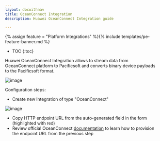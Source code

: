 ```yaml
---
layout: docwithnav
title: OceanConnect Integration
description: Huawei OceanConnect Integration guide 

---
```


{% assign feature = "Platform Integrations" %}{% include templates/pe-feature-banner.md %}

* TOC
{:toc}

Huawei OceanConnect Integration allows to stream data from OceanConnect platform to Pacificsoft and converts binary device payloads to the Pacificsoft format.


 ![image](/images/user-guide/integrations/ocean-connect-integration.svg)

Configuration steps:
  
 - Create new Integration of type "OceanConnect"
 
![image](/images/user-guide/integrations/oceanconnect.png) 

 - Copy HTTP endpoint URL from the auto-generated field in the form (highlighted with red)
 - Review official OceanConnect [documentation](http://developer.huawei.com/ict/en/site-oceanconnect)
  to learn how to provision the endpoint URL from the previous step 